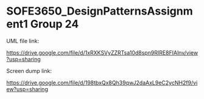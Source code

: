 # SOFE3650_DesignPatternsAssignment1 Group 24

UML file link:

https://drive.google.com/file/d/1xRXKSVyZZRTsa10d8spn9RIRE8FIAlnv/view?usp=sharing

Screen dump link:

https://drive.google.com/file/d/198tbxQx8Qh39qwJ2daAxL9eC2ycNH2f9/view?usp=sharing
